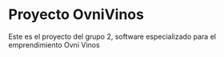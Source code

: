 # Proyecto OvniVinos
Este es el proyecto del grupo 2, software especializado para el emprendimiento Ovni Vinos